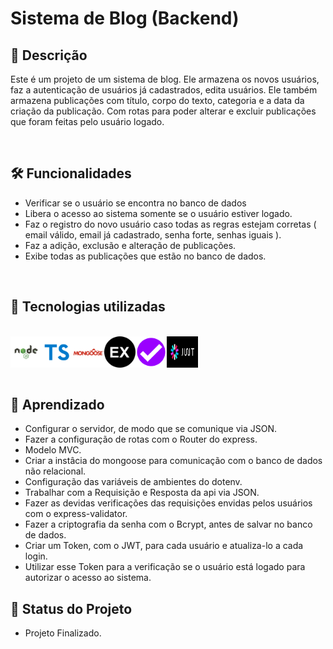 # Sistema de Blog  (Backend)

## 📖  Descrição

Este é um projeto de um sistema de blog. Ele armazena os novos usuários, faz a autenticação de usuários já cadastrados, edita usuários.
Ele também armazena publicações com título, corpo do texto, categoria e a data da criação da publicação. Com rotas para poder alterar e excluir publicações que foram feitas pelo usuário logado.

</br>

## 🛠️ Funcionalidades

- Verificar se o usuário se encontra no banco de dados
- Libera o acesso ao sistema somente se o usuário estiver logado.
- Faz o registro do novo usuário caso todas as regras estejam corretas ( email válido, email já cadastrado, senha forte, senhas iguais ).
- Faz a adição, exclusão e alteração de publicações.
- Exibe todas as publicações que estão no banco de dados.

</br>

## 📡 Tecnologias utilizadas 
<br/>
<div align="center"> 
<img align="left" alt="NodeJs" height="50" width="50" src="./imgREADME/nodejs.svg">
<img align="left" alt="Typescript" height="50" width="50" src="./imgREADME/typescript.svg">
<img align="left" alt="Mongoose" height="50" width="50" src="./imgREADME/mongoose.svg">
<img align="left" alt="Express" height="50" width="50" src="./imgREADME/expressjs.png">
<img align="left" alt="Express-Validator" height="50" width="50" src="./imgREADME/express-validator.svg">
<img align="left" alt="JWT" height="50" width="50" src="./imgREADME/jwt.svg">
</div>
<br/><br/><br/><br/>

## 📖 Aprendizado
- Configurar o servidor, de modo que se comunique via JSON.
- Fazer a configuração de rotas com o Router do express.
- Modelo MVC.
- Criar a instâcia do mongoose para comunicação com o banco de dados não relacional.
- Configuração das variáveis de ambientes do dotenv.
- Trabalhar com a Requisição e Resposta da api via JSON.
- Fazer as devidas verificações das requisições envidas pelos usuários com o express-validator.
- Fazer a criptografia da senha com o Bcrypt, antes de salvar no banco de dados.
- Criar um Token, com o JWT, para cada usuário e atualiza-lo a cada login.
- Utilizar esse Token para a verificação se o usuário está logado para autorizar o acesso ao sistema.



## 🔎 Status do Projeto
- Projeto Finalizado.